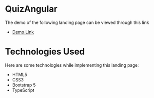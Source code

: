 # QuizAngular

The demo of the following landing page can be viewed through this link
  - [Demo Link](https://uktam19980416.github.io/Quiz-Angular/)

# Technologies Used
Here are some technologies while implementing this landing page:
 - HTML5
 - CSS3
 - Bootstrap 5
 - TypeScript
